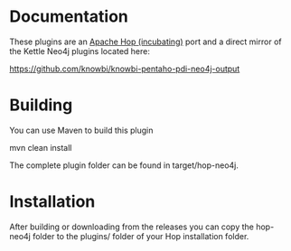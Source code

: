# Documentation

These plugins are an [Apache Hop (incubating)](http://hop.apache.org) port and a direct mirror of the Kettle Neo4j plugins located here:

https://github.com/knowbi/knowbi-pentaho-pdi-neo4j-output

# Building

You can use Maven to build this plugin

mvn clean install

The complete plugin folder can be found in target/hop-neo4j.

# Installation

After building or downloading from the releases you can copy the hop-neo4j folder to the plugins/ folder of your Hop installation folder.




